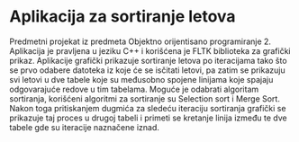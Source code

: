 # Aplikacija za sortiranje letova
Predmetni projekat iz predmeta Objektno orijentisano programiranje 2. Aplikacija je pravljena u jeziku C++ i korišćena je FLTK biblioteka za grafički prikaz. Aplikacije grafički prikazuje sortiranje letova po iteracijama tako što se prvo odabere datoteka iz koje će se isčitati letovi, pa zatim se prikazuju svi letovi u dve tabele koje su međusobno spojene linijama koje spajaju odgovarajuće redove u tim tabelama. Moguće je odabrati algoritam sortiranja, korišćeni algoritmi za sortiranje su Selection sort i Merge Sort. Nakon toga pritiskanjem dugmića za sledeću iteraciju sortiranja grafički se prikazuje taj proces u drugoj tabeli i primeti se kretanje linija između te dve tabele gde su iteracije naznačene iznad.

